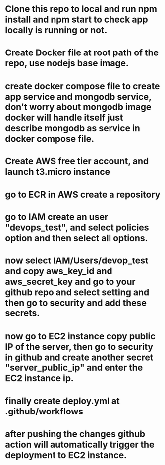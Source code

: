# Clone this repo to local and run npm install and npm start to check app locally is running or not.
# Create Docker file at root path of the repo, use nodejs base image.
# create docker compose file to create app service and mongodb service, don't worry about mongodb image docker will handle itself just describe mongodb as service in docker compose file.
# Create AWS free tier account, and launch t3.micro instance 
# go to ECR in AWS create a repository
# go to IAM create an user "devops_test", and select policies option and then select all options.
# now select IAM/Users/devop_test and copy aws_key_id and aws_secret_key and go to your github repo and select setting and then go to security and add these secrets.
# now go to EC2 instance copy public IP of the server, then go to security in github and create another secret "server_public_ip" and enter the EC2 instance ip.
# finally create deploy.yml at .github/workflows 
# after pushing the changes github action will automatically trigger the deployment to EC2 instance.
